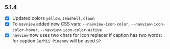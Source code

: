 ### 5.1.4
+ [x] Updated colors `yellow`, `seashell`, `clown`
+ [x] To `navview` added new CSS vars: `--navview-icon-color`, `--navview-icon-color-hover`, `--navview-icon-color-active`
+ [x] `navview` now uses two chars for icon replacer if caption has two words: for caption `Serhii Pimenov` will be used `SP`